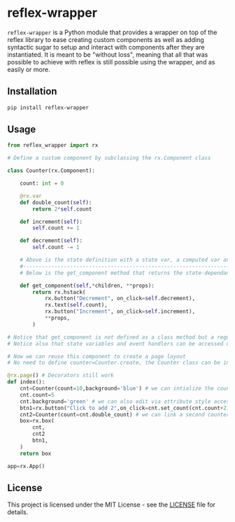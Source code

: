 # reflex-wrapper

`reflex-wrapper` is a Python module that provides a wrapper on top of the reflex library to ease creating custom components as well as adding syntactic sugar to setup and interact with components after they are instantiated. It is meant to be "without loss", meaning that all that was possible to achieve with reflex is still possible using the wrapper, and as easily or more.

## Installation

```bash
pip install reflex-wrapper
```

## Usage

```python
from reflex_wrapper import rx

# Define a custom component by subclassing the rx.Component class

class Counter(rx.Component):

    count: int = 0

    @rx.var
    def double_count(self):
        return 2*self.count

    def increment(self):
        self.count += 1

    def decrement(self):
        self.count -= 1

    # Above is the state definition with a state var, a computed var and event handlers
    #----------------------------------------------------------------------
    # Below is the get_component method that returns the state-dependant layout of the component

    def get_component(self,*children, **props):
        return rx.hstack(
            rx.button("Decrement", on_click=self.decrement),
            rx.text(self.count),
            rx.button("Increment", on_click=self.increment),
            **props,
        )

# Notice that get_component is not defined as a class method but a regular instance method
# Notice also that state variables and event handlers can be accessed directly from self

# Now we can reuse this component to create a page layout
# No need to define counter=Counter.create, the Counter class can be instantiated directly into Component objects

@rx.page() # Decorators still work
def index():
    cnt=Counter(count=10,background='blue') # we can intialize the count state value directly from props
    cnt.count=5
    cnt.background='green' # we can also edit via attribute style access after instantiation
    btn1=rx.button("Click to add 2",on_click=cnt.set_count(cnt.count+2)) # we can use state setters like this
    cnt2=Counter(count=cnt.double_count) # we can link a second counter's state to the first's, thus synchronizing their states.
    box=rx.box(
        cnt,
        cnt2
        btn1,
    )
    return box

app=rx.App()
```

## License

This project is licensed under the MIT License - see the [LICENSE](LICENSE) file for details.